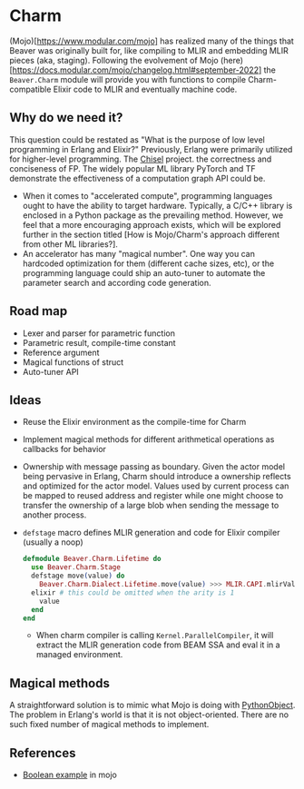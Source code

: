 # Charm

(Mojo)[https://www.modular.com/mojo] has realized many of the things that Beaver was originally built for, like compiling to MLIR and embedding MLIR pieces (aka, staging).
Following the evolvement of Mojo (here)[https://docs.modular.com/mojo/changelog.html#september-2022] the `Beaver.Charm` module will provide you with functions to compile Charm-compatible Elixir code to MLIR and eventually machine code.

## Why do we need it?

This question could be restated as "What is the purpose of low level programming in Erlang and Elixir?"
Previously, Erlang were primarily utilized for higher-level programming.
The [Chisel](https://www.chisel-lang.org) project.
the correctness and conciseness of FP.
The widely popular ML library PyTorch and TF demonstrate the effectiveness of a computation graph API could be.

- When it comes to "accelerated compute", programming languages ought to have the ability to target hardware. Typically, a C/C++ library is enclosed in a Python package as the prevailing method. However, we feel that a more encouraging approach exists, which will be explored further in the section titled [How is Mojo/Charm's approach different from other ML libraries?].
- An accelerator has many "magical number". One way you can hardcoded optimization for them (different cache sizes, etc),
  or the programming language could ship an auto-tuner to automate the parameter search and according code generation.

## Road map

- Lexer and parser for parametric function
- Parametric result, compile-time constant
- Reference argument
- Magical functions of struct
- Auto-tuner API

## Ideas

- Reuse the Elixir environment as the compile-time for Charm
- Implement magical methods for different arithmetical operations as callbacks for behavior
- Ownership with message passing as boundary. Given the actor model being pervasive in Erlang,
  Charm should introduce a ownership reflects and optimized for the actor model.
  Values used by current process can be mapped to reused address and register while
  one might choose to transfer the ownership of a large blob when sending the message to another process.
- `defstage` macro defines MLIR generation and code for Elixir compiler (usually a noop)

  ```elixir
  defmodule Beaver.Charm.Lifetime do
    use Beaver.Charm.Stage
    defstage move(value) do
      Beaver.Charm.Dialect.Lifetime.move(value) >>> MLIR.CAPI.mlirValueGetType(value)
    elixir # this could be omitted when the arity is 1
      value
    end
  end
  ```

  - When charm compiler is calling `Kernel.ParallelCompiler`,
    it will extract the MLIR generation code from BEAM SSA and eval it in a managed environment.

## Magical methods

A straightforward solution is to mimic what Mojo is doing with [PythonObject](https://docs.modular.com/mojo/MojoPython/PythonObject.html).
The problem in Erlang's world is that it is not object-oriented. There are no such fixed number of magical methods to implement.

## References

- [Boolean example](https://docs.modular.com/mojo/notebooks/BoolMLIR.html) in mojo
